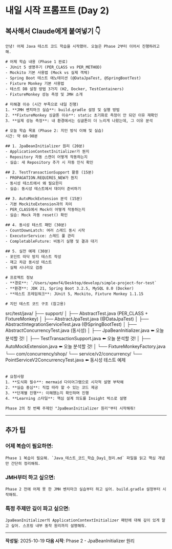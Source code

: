 # 내일 시작 프롬프트 (Day 2)

## 복사해서 Claude에게 붙여넣기 👇

```
안녕! 어제 Java 테스트 코드 학습을 시작했어. 오늘은 Phase 2부터 이어서 진행하려고 해.

# 어제 학습 내용 (Phase 1 완료)
- JUnit 5 생명주기 (PER_CLASS vs PER_METHOD)
- Mockito 기본 사용법 (Mock vs 실제 객체)
- Spring Boot 테스트 애노테이션 (@DataJpaTest, @SpringBootTest)
- Fixture Monkey 기본 사용법
- 테스트 DB 설정 방법 3가지 (H2, Docker, TestContainers)
- FixtureMonkey 성능 측정 및 JMH 소개

# 미해결 이슈 (시간 부족으로 내일 진행)
1. **JMH 벤치마크 실습**: build.gradle 설정 및 실행 방법
2. **FixtureMonkey 싱글톤 이슈**: static 초기화로 측정이 안 되던 이유 재확인
3. **실제 성능 측정**: 내 환경에서는 싱글톤이 더 느리게 나왔는데, 그 이유 분석

# 오늘 학습 목표 (Phase 2: 지인 방식 이해 및 실습)
시간: 약 60-90분

## 1. JpaBeanInitializer 원리 (20분)
- ApplicationContextInitializer가 뭔지
- Repository 자동 스캔이 어떻게 작동하는지
- 실습: 새 Repository 추가 시 자동 인식 확인

## 2. TestTransactionSupport 활용 (15분)
- PROPAGATION.REQUIRES_NEW가 뭔지
- 동시성 테스트에서 왜 필요한지
- 실습: 동시성 테스트에서 데이터 준비하기

## 3. AutoMockExtension 분석 (15분)
- 기본 MockitoExtension과의 차이
- PER_CLASS에서 Mock이 어떻게 작동하는지
- 실습: Mock 자동 reset() 확인

## 4. 동시성 테스트 패턴 (30분)
- CountDownLatch: 여러 스레드 동시 시작
- ExecutorService: 스레드 풀 관리
- CompletableFuture: 비동기 실행 및 결과 대기

## 5. 실전 예제 (30분)
- 포인트 따닥 방지 테스트 작성
- 재고 차감 동시성 테스트
- 실패 시나리오 검증

# 프로젝트 정보
- **경로**: `/Users/xpmxf4/Desktop/develop/simple-project-for-test`
- **환경**: JDK 21, Spring Boot 3.2.5, MySQL 8.0 (Docker)
- **테스트 프레임워크**: JUnit 5, Mockito, Fixture Monkey 1.1.15

# 지인 테스트 코드 구조 (참고용)
```
src/test/java/
├── support/
│   ├── AbstractTest.java (PER_CLASS + FixtureMonkey)
│   ├── AbstractJpaTest.java (@DataJpaTest)
│   ├── AbstractIntegrationServiceTest.java (@SpringBootTest)
│   ├── AbstractConcurrencyTest.java (동시성)
│   ├── JpaBeanInitializer.java ⬅️ 오늘 분석할 것!
│   ├── TestTransactionSupport.java ⬅️ 오늘 분석할 것!
│   ├── AutoMockExtension.java ⬅️ 오늘 분석할 것!
│   └── FixtureMonkeyFactory.java
└── com/concurrency/shop/
    └── service/v2/concurrency/
        └── PointServiceV2ConcurrencyTest.java ⬅️ 동시성 테스트 예제
```

# 요청사항
1. **도식화 필수**: mermaid 다이어그램으로 시각적 설명 부탁해
2. **실습 중심**: 직접 따라 할 수 있는 코드 제공
3. **단계별 진행**: 이해했는지 확인하며 진행
4. **Learning 스타일**: 핵심 설계 의도를 Insight 박스로 설명

Phase 2의 첫 번째 주제인 "JpaBeanInitializer 원리"부터 시작해줘!
```

---

## 추가 팁

### 어제 복습이 필요하면:
```
Phase 1 복습이 필요해. `Java_테스트_코드_학습_Day1_정리.md` 파일을 읽고 핵심 개념만 간단히 정리해줘.
```

### JMH부터 하고 싶으면:
```
Phase 2 전에 어제 못 한 JMH 벤치마크 실습부터 하고 싶어. build.gradle 설정부터 시작해줘.
```

### 특정 주제만 깊이 파고 싶으면:
```
JpaBeanInitializer의 ApplicationContextInitializer 패턴에 대해 깊이 있게 알고 싶어. 스프링 내부 동작 원리까지 설명해줘.
```

---

**작성일**: 2025-10-19
**다음 시작**: Phase 2 - JpaBeanInitializer 원리
